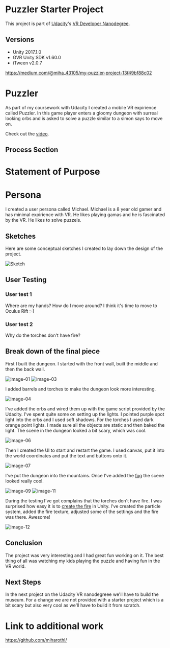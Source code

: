 # Puzzler Starter Project

This project is part of [Udacity](https://www.udacity.com "Udacity - Be in demand")'s [VR Developer Nanodegree](https://www.udacity.com/course/vr-developer-nanodegree--nd017).

## Versions
- Unity 2017.1.0
- GVR Unity SDK v1.60.0
- iTween v2.0.7

https://medium.com/@miha_43105/my-puzzler-project-13f49bf88c02

# Puzzler

As part of my coursework with Udacity I created a
mobile VR expirience called Puzzler. In this game player enters a gloomy
dungeon with surreal looking orbs and is asked to solve a puzzle similar
to a simon says to move on.

Check out the [video](https://youtu.be/4H1svPWik-I).

## Process Section

# Statement of Purpose

# Persona

I created a user persona called Michael. Michael is a 8 year old gamer
and has minimal expirience with VR. He likes playing gamas and he is fascinated
by the VR. He likes to solve puzzels.

## Sketches

Here are some conceptual sketches I created to lay down the design of the
project.

![Sketch](Media/sketch-01.jpg)

## User Testing

### User test 1

Where are my hands? How do I move around? I think it's time to move to Oculus Rift :-) 

### User test 2

Why do the torches don't have fire?

## Break down of the final piece

First I built the dungeon. I started with the front wall, built the middle
and then the back wall.

![image-01](Media/image-01.png)
![image-03](Media/image-03.png)

I added barrels and torches to make the dungeon look more interesting.

![image-04](Media/image-04.png)

I've added the orbs and wired them up with the game script provided by the
Udacity. I've spent quite some on setting up the lights. I pointed purple spot light 
into the orbs and I used soft shadows. For the torches I used dark orange point
lights. I made sure all the objects are static and then baked the light. The
scene in the dungeon looked a bit scary, which was cool.

![image-06](Media/image-06.png)

Then I created the UI to start and restart the game. I used canvas, put it into the world coordinates and put
the text and buttons onto it.

![image-07](Media/image-07.png)

I've put the dungeon into the mountains. Once I've added
the [fog](https://www.youtube.com/watch?v=TChSVtI4GEk) the scene looked
really cool. 

![image-09](Media/image-09.png)
![image-11](Media/image-11.png)

During the testing I've got complains that the torches don't have fire. I was
surprised how easy it is to [create the fire](https://www.youtube.com/watch?v=qShjsxopbfQ)
in Unity. I've created the particle
system, added the fire texture, adjusted some of the settings and the fire was
there. Awesome!

![image-12](Media/image-12.png)

## Conclusion

The project was very interesting and I had great fun working on it. The best thing of all
was watching my
kids playing the puzzle and having fun in the VR world.

## Next Steps

In the next project on the Udacity VR nanodegreee we'll have to build the museum.
For a change we are
not provided with a starter project which is a bit scary but also very cool as
we'll have to build it from scratch.

# Link to additional work

https://github.com/miharothl/
